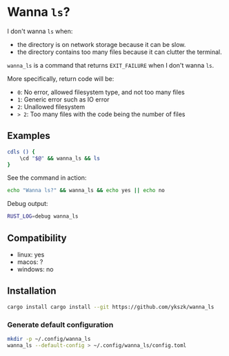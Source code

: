 Wanna `ls`?
===========

I don't wanna `ls` when:

- the directory is on network storage because it can be slow.
- the directory contains too many files because it can clutter the terminal.

`wanna_ls` is a command that returns `EXIT_FAILURE` when I don't wanna `ls`.

More specifically, return code will be:
- `0`: No error, allowed filesystem type, and not too many files
- `1`: Generic error such as IO error
- `2`: Unallowed filesystem
- `> 2`: Too many files with the code being the number of files

## Examples
```bash
cdls () {
    \cd "$@" && wanna_ls && ls
}
```

See the command in action:
```bash
echo "Wanna ls?" && wanna_ls && echo yes || echo no
```

Debug output:
```bash
RUST_LOG=debug wanna_ls
```

## Compatibility
- linux: yes
- macos: ?
- windows: no

## Installation
```bash
cargo install cargo install --git https://github.com/ykszk/wanna_ls
```

### Generate default configuration
```bash
mkdir -p ~/.config/wanna_ls
wanna_ls --default-config > ~/.config/wanna_ls/config.toml
```